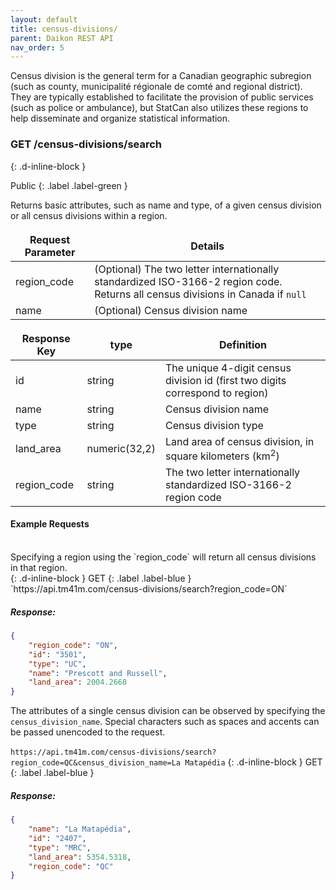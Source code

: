 ```yaml
---
layout: default
title: census-divisions/
parent: Daikon REST API
nav_order: 5
---
```


Census division is the general term for a Canadian geographic subregion (such as county, municipalité régionale de comté and regional district). They are typically established to facilitate the provision of public services (such as police or ambulance), but StatCan also utilizes these regions to help disseminate and organize statistical information.

<style>
td, th {
   border: none!important;
}
</style>

### GET /census-divisions/search ###
{: .d-inline-block }

Public
{: .label .label-green }

Returns basic attributes, such as name and type, of a given census division or all census divisions within a region. 

| Request Parameter      | Details |
| ----------- | ----------- |
| region_code      | (Optional) The two letter internationally standardized ISO-3166-2 region code. Returns all census divisions in Canada if `null`|
| name | (Optional) Census division name| 


| Response Key      | type | Definition |
| ----------- | ----------- |----------- |
| id      | string | The unique 4-digit census division id (first two digits correspond to region) |
| name      | string | Census division name |
| type      | string | Census division type |
| land_area     | numeric(32,2) | Land area of census division, in square kilometers (km<sup>2</sup>) |
| region_code   | string | The two letter internationally standardized ISO-3166-2 region code |

#### Example Requests ####
<br>
Specifying a region using the `region_code` will return all census divisions in that region.<br>
{: .d-inline-block }
GET
{: .label .label-blue }
`https://api.tm41m.com/census-divisions/search?region_code=ON`


##### Response: #####

```json
{
    "region_code": "ON",
    "id": "3501",
    "type": "UC",
    "name": "Prescott and Russell",
    "land_area": 2004.2668
}
```
The attributes of a single census division can be observed by specifying the `census_division_name`. Special characters such as spaces and accents can be passed unencoded to the request.<br><br>
`https://api.tm41m.com/census-divisions/search?region_code=QC&census_division_name=La Matapédia`
{: .d-inline-block }
GET
{: .label .label-blue }

##### Response: #####

```json
{
    "name": "La Matapédia",
    "id": "2407",
    "type": "MRC",
    "land_area": 5354.5318,
    "region_code": "QC"
}
```